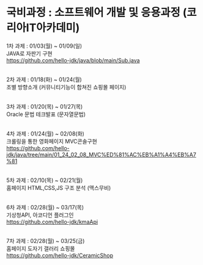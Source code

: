 # 국비과정 : 소프트웨어 개발 및 응용과정 (코리아IT아카데미) 

1차 과제 : 01/03(월) ~ 01/09(일)<br>
JAVA로 자판기 구현<br>
https://github.com/hello-jdk/java/blob/main/Sub.java<br><br>

2차 과제 : 01/18(화) ~ 01/24(월)<br>
조별 방향소개 (커뮤니티기능이 합쳐진 쇼핑몰 페이지)<br><br>

3차 과제 : 01/20(목) ~ 01/27(목)<br>
Oracle 문법 테크발표 (문자열문법)<br><br>

4차 과제 : 01/24(월) ~ 02/08(화)<br>
크롤링을 통한 영화페이지 MVC콘솔구현<br>
https://github.com/hello-jdk/java/tree/main/01_24_02_08_MVC%ED%81%AC%EB%A1%A4%EB%A7%81<br><br>

5차 과제 : 02/10(목) ~ 02/21(월)<br>
홈페이지 HTML,CSS,JS 구조 분석 (맥스무비)<br> <br>

6차 과제 : 02/28(월) ~ 03/17(목)<br>
기상청API, 아코디언 플러그인<br>
https://github.com/hello-jdk/kmaApi<br><br>

7차 과제 : 02/28(월) ~ 03/25(금)<br>
홈페이지 도자기 갤러리 쇼핑몰 <br>
https://github.com/hello-jdk/CeramicShop <br><br>


